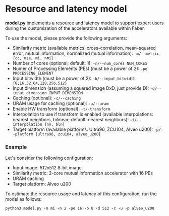# Resource and latency model

**model.py** implements a resource and latency model to support expert users during the customization of the accelerators available within Faber.

To use the model, please provide the following arguments:
- Similarity metric (available metrics: cross-correlation, mean-squared error, mutual information, normalized mutual information): `-m/--metric {cc, mse, mi, nmi}`
- Number of cores (optional; default: 1): `-n/--num_cores NUM_CORES`
- Numer of Processing Elements (PEs) (must be a power of 2): `-pe PROCESSING_ELEMENT`
- Input bitwidth (must be a power of 2): `-b/--input_bitwidth {8,16,32,64,128,256,512}`
- Input dimension (assuming a squared image DxD, just provide D): `-d/--input_dimension INPUT_DIMENSION`
- Caching (optional): `-c/--caching`
- URAM usage for caching (optional): `-u/--uram`
- Enable HW transform (optional): `-t/-transform`
- Interpolation to use if transform is enabled (available interpolations: nearest neighbors, bilinear; default: nearest neighbors): `-i/--interpolation {nn, bln}`
- Target platform (available platforms: Ultra96, ZCU104, Alveo u200): `-p/--platform {ultra96, zcu104, alveo_u200}`

### Example
Let's consider the following configuration:
- Input image: 512x512 8-bit image
- Similarity metric: 2-core mutual information accelerator with 16 PEs
- URAM caching
- Target platform: Alveo u200

To estimate the resource usage and latency of this configuration, run the model as follows:

`python3 model.py -m mi -n 2 -pe 16 -b 8 -d 512 -c -u -p alveo_u200`

